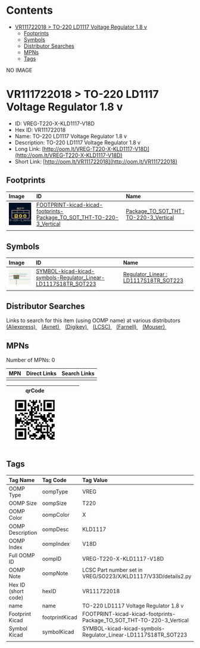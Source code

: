 



Contents
========

* [VR111722018 > TO-220 LD1117 Voltage Regulator 1.8 v](#vr111722018--to-220-ld1117-voltage-regulator-18-v)
	* [Footprints](#footprints)
	* [Symbols](#symbols)
	* [Distributor Searches](#distributor-searches)
	* [MPNs](#mpns)
	* [Tags](#tags)
  
NO IMAGE  
# VR111722018 > TO-220 LD1117 Voltage Regulator 1.8 v

- ID: VREG-T220-X-KLD1117-V18D
- Hex ID: VR111722018
- Name: TO-220 LD1117 Voltage Regulator 1.8 v
- Description: TO-220 LD1117 Voltage Regulator 1.8 v
- Long Link: [http://oom.lt/VREG-T220-X-KLD1117-V18D](http://oom.lt/VREG-T220-X-KLD1117-V18D)
- Short Link: [http://oom.lt/VR111722018](http://oom.lt/VR111722018)

## Footprints
  

|Image|ID|Name|
| :--- | :--- | :--- |
|[![](https://raw.githubusercontent.com/oomlout/oomlout_OOMP_eda_V2/main/FOOTPRINT/kicad/kicad-footprints/Package_TO_SOT_THT/TO-220-3_Vertical/image_140.png)](https://github.com/oomlout/oomlout_OOMP_eda_V2/tree/main/FOOTPRINT/kicad/kicad-footprints/Package_TO_SOT_THT/TO-220-3_Vertical/)|[FOOTPRINT-kicad-kicad-footprints-Package_TO_SOT_THT-TO-220-3_Vertical](https://github.com/oomlout/oomlout_OOMP_eda_V2/tree/main/FOOTPRINT/kicad/kicad-footprints/Package_TO_SOT_THT/TO-220-3_Vertical/)|[Package_TO_SOT_THT : TO-220-3_Vertical](https://github.com/oomlout/oomlout_OOMP_eda_V2/tree/main/FOOTPRINT/kicad/kicad-footprints/Package_TO_SOT_THT/TO-220-3_Vertical/)|
||||

## Symbols
  

|Image|ID|Name|
| :--- | :--- | :--- |
|[![](https://raw.githubusercontent.com/oomlout/oomlout_OOMP_eda_V2/main/SYMBOL/kicad/kicad-symbols/Regulator_Linear/LD1117S18TR_SOT223/image_140.png)](https://github.com/oomlout/oomlout_OOMP_eda_V2/tree/main/SYMBOL/kicad/kicad-symbols/Regulator_Linear/LD1117S18TR_SOT223/)|[SYMBOL-kicad-kicad-symbols-Regulator_Linear-LD1117S18TR_SOT223](https://github.com/oomlout/oomlout_OOMP_eda_V2/tree/main/SYMBOL/kicad/kicad-symbols/Regulator_Linear/LD1117S18TR_SOT223/)|[Regulator_Linear : LD1117S18TR_SOT223](https://github.com/oomlout/oomlout_OOMP_eda_V2/tree/main/SYMBOL/kicad/kicad-symbols/Regulator_Linear/LD1117S18TR_SOT223/)|
||||

## Distributor Searches
  
Links to search for this item (using OOMP name) at various distributors  
[(Aliexpress) ](https://www.aliexpress.com/wholesale?SearchText=1117TO-220+LD1117+Voltage+Regulator+1.8+v)&nbsp;&nbsp;&nbsp;[(Avnet) ](https://www.avnet.com/shop/us/search/TO-220+LD1117+Voltage+Regulator+1.8+v)&nbsp;&nbsp;&nbsp;[(Digikey) ](https://www.digikey.co.uk/en/products/result?s=TO-220+LD1117+Voltage+Regulator+1.8+v)&nbsp;&nbsp;&nbsp;[(LCSC) ](https://www.lcsc.com/search?q=TO-220+LD1117+Voltage+Regulator+1.8+v)&nbsp;&nbsp;&nbsp;[(Farnell) ](https://uk.farnell.com/search?st=TO-220+LD1117+Voltage+Regulator+1.8+v)&nbsp;&nbsp;&nbsp;[(Mouser) ](https://www.mouser.com/c/?q=TO-220+LD1117+Voltage+Regulator+1.8+v)&nbsp;&nbsp;&nbsp;
## MPNs
  
Number of MPNs: 0  

|MPN|Direct Links|Search Links|
| :--- | :--- | :--- |
||||
  

|qrCode<br>[![](https://raw.githubusercontent.com/oomlout/oomlout_OOMP_parts_V2/main/VREG/T220/X/KLD1117/V18D/qrCode_140.png)](https://github.com/oomlout/oomlout_OOMP_parts_V2/tree/main/VREG/T220/X/KLD1117/V18D/qrCode.png)||||
| :---: | :---: | :---: | :---: |

## Tags
  

|Tag Name|Tag Code|Tag Value|
| :--- | :--- | :--- |
|OOMP Type|oompType|VREG|
|OOMP Size|oompSize|T220|
|OOMP Color|oompColor|X|
|OOMP Description|oompDesc|KLD1117|
|OOMP Index|oompIndex|V18D|
|Full OOMP ID|oompID|VREG-T220-X-KLD1117-V18D|
|OOMP Note|oompNote|LCSC Part number set in VREG/SO223/X/KLD1117/V33D/details2.py|
|Hex ID (short code)|hexID|VR111722018|
|name|name|TO-220 LD1117 Voltage Regulator 1.8 v|
|Footprint Kicad|footprintKicad|FOOTPRINT-kicad-kicad-footprints-Package_TO_SOT_THT-TO-220-3_Vertical|
|Symbol Kicad|symbolKicad|SYMBOL-kicad-kicad-symbols-Regulator_Linear-LD1117S18TR_SOT223|
||||
